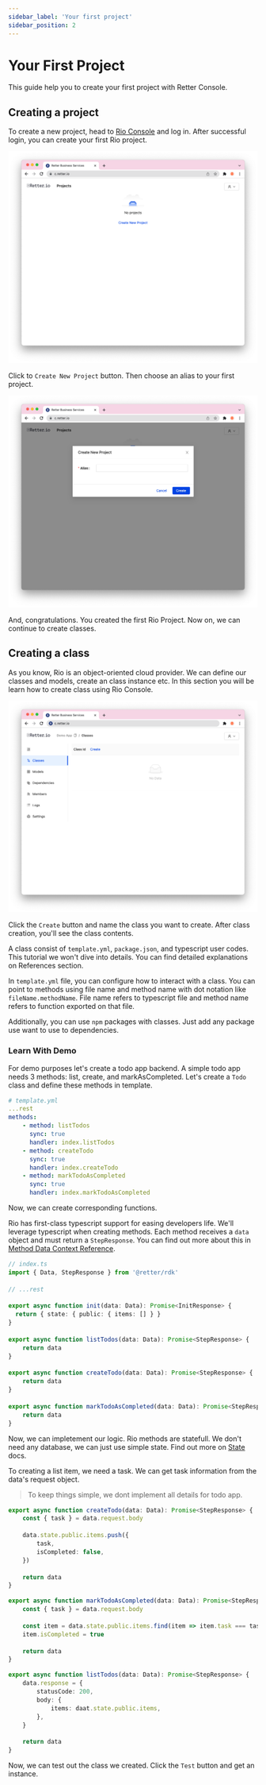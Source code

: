 ```yaml
---
sidebar_label: 'Your first project'
sidebar_position: 2
---
```


# Your First Project

This guide help you to create your first project with Retter Console.

## Creating a project

To create a new project, head to [Rio Console](https://c.retter.io) and log in. After successful login, you can create your first Rio project.

![Greeting Screen](../../static/img/create-new-project-1.png)

Click to `Create New Project` button. Then choose an alias to your first project.

![New Project Screen](../../static/img/create-new-project-2.png)

And, congratulations. You created the first Rio Project. Now on, we can continue to create classes.

## Creating a class

As you know, Rio is an object-oriented cloud provider. We can define our classes and models, create an class instance etc. In this section you will be learn how to create class using Rio Console.

![Project Detail Screen](../../static/img/create-new-project-3.png)

Click the `Create` button and name the class you want to create. After class creation, you'll see the class contents.

A class consist of `template.yml`, `package.json`, and typescript user codes. This tutorial we won't dive into details. You can find detailed explanations on References section.

In `template.yml` file, you can configure how to interact with a class. You can point to methods using file name and method name with dot notation like `fileName.methodName`. File name refers to typescript file and method name refers to function exported on that file.

Additionally, you can use `npm` packages with classes. Just add any package use want to use to dependencies.

### Learn With Demo

For demo purposes let's create a todo app backend. A simple todo app needs 3 methods: list, create, and markAsCompleted. Let's create a `Todo` class and define these methods in template.

```yaml
# template.yml
...rest
methods:
    - method: listTodos
      sync: true
      handler: index.listTodos
    - method: createTodo
      sync: true
      handler: index.createTodo
    - method: markTodoAsCompleted
      sync: true
      handler: index.markTodoAsCompleted
```

Now, we can create corresponding functions.

Rio has first-class typescript support for easing developers life. We'll leverage typescript when creating methods. Each method receives a `data` object and must return a `StepResponse`. You can find out more about this in [Method Data Context Reference](/docs/Reference/Method%20Data%20Context/).

```ts
// index.ts
import { Data, StepResponse } from '@retter/rdk'

// ...rest

export async function init(data: Data): Promise<InitResponse> {
  return { state: { public: { items: [] } }
}

export async function listTodos(data: Data): Promise<StepResponse> {
    return data
}

export async function createTodo(data: Data): Promise<StepResponse> {
    return data
}

export async function markTodoAsCompleted(data: Data): Promise<StepResponse> {
    return data
}
```

Now, we can impletement our logic. Rio methods are statefull. We don't need any database, we can just use simple state. Find out more on [State](/docs/Concepts/State/) docs.

To creating a list item, we need a task. We can get task information from the data's request object.

> To keep things simple, we dont implement all details for todo app.

```ts
export async function createTodo(data: Data): Promise<StepResponse> {
    const { task } = data.request.body

    data.state.public.items.push({
        task,
        isCompleted: false,
    })

    return data
}
```

```ts
export async function markTodoAsCompleted(data: Data): Promise<StepResponse> {
    const { task } = data.request.body

    const item = data.state.public.items.find(item => item.task === task)
    item.isCompleted = true

    return data
}
```

```ts
export async function listTodos(data: Data): Promise<StepResponse> {
    data.response = {
        statusCode: 200,
        body: {
            items: daat.state.public.items,
        },
    }

    return data
}
```

Now, we can test out the class we created. Click the `Test` button and get an instance.
